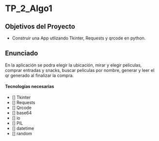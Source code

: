 # TP_2_Algo1

## Objetivos del Proyecto

- Construir una App utlizando Tkinter, Requests y qrcode en python.

## Enunciado

En la aplicación se podra elegir la ubicación, mirar y elegir peliculas, comprar entradas y snacks, buscar peliculas por nombre, generar y leer el qr generado al finalizar la compra. 



#### Tecnologías necesarias

- [] Tkinter
- [] Requests
- [] Qrcode
- [] base64
- [] io
- [] PIL
- [] datetime
- [] random
